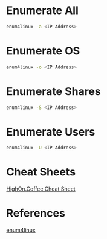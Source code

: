 # Enumerate All
```bash
enum4linux -a <IP Address>
```

# Enumerate OS
```bash
enum4linux -o <IP Address>
```

# Enumerate Shares
```bash
enum4linux -S <IP Address>
```

# Enumerate Users
```bash
enum4linux -U <IP Address>
```

# Cheat Sheets
[HighOn.Coffee Cheat Sheet](https://highon.coffee/blog/enum4linux-cheat-sheet/)

# References
[enum4linux](https://github.com/CiscoCXSecurity/enum4linux)